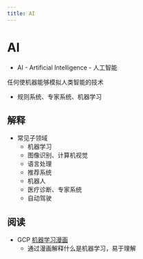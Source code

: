```yaml
---
title: AI
---
```


# AI

- AI - Artificial Intelligence - 人工智能

任何使机器能够模拟人类智能的技术

- 规则系统、专家系统、机器学习

## 解释

- 常见子领域
  - 机器学习
  - 图像识别、计算机视觉
  - 语言处理
  - 推荐系统
  - 机器人
  - 医疗诊断、专家系统
  - 自动驾驶

## 阅读

- GCP [机器学习漫画](https://cloud.google.com/products/ai/ml-comic-1/)
  - 通过漫画解释什么是机器学习，易于理解
